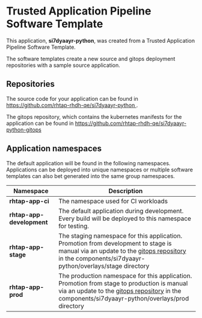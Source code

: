 # Trusted Application Pipeline Software Template

This application, **si7dyaayr-python**, was created from a Trusted Application Pipeline Software Template.

The software templates create a new source and gitops deployment repositories with a sample source application. 

## Repositories

The source code for your application can be found in [https://github.com/rhtap-rhdh-qe/si7dyaayr-python ](https://github.com/rhtap-rhdh-qe/si7dyaayr-python ).
 
The gitops repository, which contains the kubernetes manifests for the application can be found in 
[https://github.com/rhtap-rhdh-qe/si7dyaayr-python-gitops ](https://github.com/rhtap-rhdh-qe/si7dyaayr-python-gitops ) 

## Application namespaces 

The default application will be found in the following namespaces. Applications can be deployed into unique namespaces or multiple software templates can also bet generated into the same group namespaces.  

|  Namespace   |  Description   |  
| -------- | -------- |
| **rhtap-app-ci** | The namespace used for CI workloads |
| **rhtap-app-development** | The default application during development. Every build will be deployed to this namespace for testing. |
| **rhtap-app-stage** | The staging namespace for this application. Promotion from development to stage is manual via an update to the [gitops repository](https://github.com/rhtap-rhdh-qe/si7dyaayr-python-gitops ) in the components/si7dyaayr-python/overlays/stage directory |
| **rhtap-app-prod** | The production namespace for this application. Promotion from stage to production is manual via an update to the [gitops repository](https://github.com/rhtap-rhdh-qe/si7dyaayr-python-gitops ) in the components/si7dyaayr-python/overlays/prod directory |